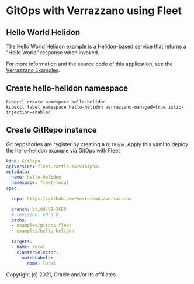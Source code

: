 # GitOps with Verrazzano using Fleet
## Hello World Helidon

The Hello World Helidon example is a [Helidon](https://helidon.io/#/)-based service that returns a "Hello World" response when invoked.

For more information and the source code of this application, see the [Verrazzano Examples](https://github.com/verrazzano/examples).

## Create hello-helidon namespace
```
kubectl create namespace hello-helidon
kubectl label namespace hello-helidon verrazzano-managed=true istio-injection=enabled
```

## Create GitRepo instance

Git repositories are register by creating a `GitRepo`. Apply this yaml to deploy the hello-helidon example via GitOps with Fleet

```yaml
kind: GitRepo
apiVersion: fleet.cattle.io/v1alpha1
metadata:
  name: hello-helidon
  namespace: fleet-local
spec:

  repo: https://github.com/verrazzano/verrazzano

  branch: btidd/VZ-3660
  # revision: v0.3.0
  paths:
  - examples/gitops-fleet
  - examples/hello-helidon

  targets:
  - name: local
    clusterSelector:
      matchLabels:
        name: local
```
Copyright (c) 2021, Oracle and/or its affiliates.
